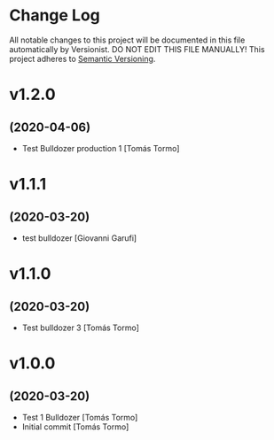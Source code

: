 # Change Log

All notable changes to this project will be documented in this file
automatically by Versionist. DO NOT EDIT THIS FILE MANUALLY!
This project adheres to [Semantic Versioning](http://semver.org/).

# v1.2.0
## (2020-04-06)

* Test Bulldozer production 1 [Tomás Tormo]

# v1.1.1
## (2020-03-20)

* test bulldozer [Giovanni Garufi]

# v1.1.0
## (2020-03-20)

* Test bulldozer 3 [Tomás Tormo]

# v1.0.0
## (2020-03-20)

* Test 1 Bulldozer [Tomás Tormo]
* Initial commit [Tomás Tormo]
